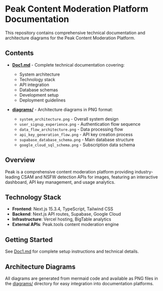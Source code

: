 # Peak Content Moderation Platform Documentation

This repository contains comprehensive technical documentation and architecture diagrams for the Peak Content Moderation Platform.

## Contents

- **[Doc1.md](Doc1.md)** - Complete technical documentation covering:
  - System architecture
  - Technology stack
  - API integration
  - Database schemas
  - Development setup
  - Deployment guidelines

- **[diagrams/](diagrams/)** - Architecture diagrams in PNG format:
  - `system_architecture.png` - Overall system design
  - `user_signup_experience.png` - Authentication flow sequence
  - `data_flow_architecture.png` - Data processing flow
  - `api_key_generation_flow.png` - API key creation process
  - `supabase_database_schema.png` - Main database structure
  - `google_cloud_sql_schema.png` - Subscription data schema

## Overview

Peak is a comprehensive content moderation platform providing industry-leading CSAM and NSFW detection APIs for images, featuring an interactive dashboard, API key management, and usage analytics.

## Technology Stack

- **Frontend**: Next.js 15.3.4, TypeScript, Tailwind CSS
- **Backend**: Next.js API routes, Supabase, Google Cloud
- **Infrastructure**: Vercel hosting, BigTable analytics
- **External APIs**: Peak.tools content moderation engine

## Getting Started

See [Doc1.md](Doc1.md) for complete setup instructions and technical details.

## Architecture Diagrams

All diagrams are generated from mermaid code and available as PNG files in the [diagrams/](diagrams/) directory for easy integration into documentation platforms. 
